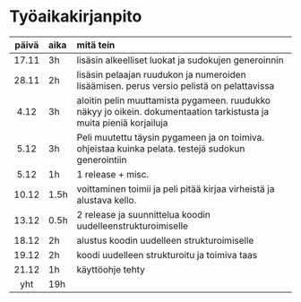 # Työaikakirjanpito

| päivä | aika | mitä tein  |
| :----:|:-----| :-----|
| 17.11 | 3h   | lisäsin alkeelliset luokat ja sudokujen generoinnin |
| 28.11 | 2h   | lisäsin pelaajan ruudukon ja numeroiden lisäämisen. perus versio pelistä on pelattavissa |
| 4.12  | 3h   | aloitin pelin muuttamista pygameen. ruudukko näkyy jo oikein. dokumentaation tarkistusta ja muita pieniä korjailuja |
| 5.12  | 3h   | Peli muutettu täysin pygameen ja on toimiva. ohjeistaa kuinka pelata. testejä sudokun generointiin |
| 5.12  | 1h   | 1 release + misc. |
| 10.12 | 1.5h | voittaminen toimii ja peli pitää kirjaa virheistä ja alustava kello. |
| 13.12 | 0.5h | 2 release ja suunnittelua koodin uudelleenstrukturoimiselle|
| 18.12 | 2h   | alustus koodin uudelleen strukturoimiselle |
| 19.12 | 2h   | koodi uudelleen strukturoitu ja toimiva taas |
| 21.12 | 1h   | käyttöohje tehty |
| yht   | 19h  |  |
